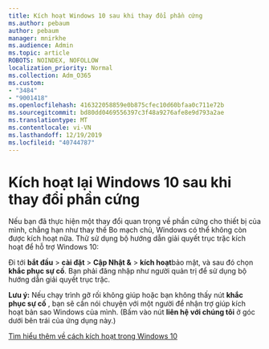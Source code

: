 ```yaml
---
title: Kích hoạt Windows 10 sau khi thay đổi phần cứng
ms.author: pebaum
author: pebaum
manager: mnirkhe
ms.audience: Admin
ms.topic: article
ROBOTS: NOINDEX, NOFOLLOW
localization_priority: Normal
ms.collection: Adm_O365
ms.custom:
- "3484"
- "9001418"
ms.openlocfilehash: 416322058859e0b875cfec10d60bfaa0c711e72b
ms.sourcegitcommit: bd80dd0469556397c3f48a9276afe8e9d793a2ae
ms.translationtype: MT
ms.contentlocale: vi-VN
ms.lasthandoff: 12/19/2019
ms.locfileid: "40744787"
---
```

# <a name="reactivating-windows-10-after-a-hardware-change"></a>Kích hoạt lại Windows 10 sau khi thay đổi phần cứng

Nếu bạn đã thực hiện một thay đổi quan trọng về phần cứng cho thiết bị của mình, chẳng hạn như thay thế Bo mạch chủ, Windows có thể không còn được kích hoạt nữa. Thử sử dụng bộ hướng dẫn giải quyết trục trặc kích hoạt để hỗ trợ Windows 10:

Đi tới **bắt đầu** > **cài đặt** > **Cập Nhật &** > **kích hoạt**bảo mật, và sau đó chọn **khắc phục sự cố**. Bạn phải đăng nhập như người quản trị để sử dụng bộ hướng dẫn giải quyết trục trặc.

**Lưu ý:** Nếu chạy trình gỡ rối không giúp hoặc bạn không thấy nút **khắc phục sự cố** , bạn sẽ cần nói chuyện với một người để nhận trợ giúp kích hoạt bản sao Windows của mình. (Bấm vào nút **liên hệ với chúng tôi** ở góc dưới bên trái của ứng dụng này.)

[Tìm hiểu thêm về cách kích hoạt trong Windows 10](https://support.microsoft.com/help/12440/windows-10-activate)
